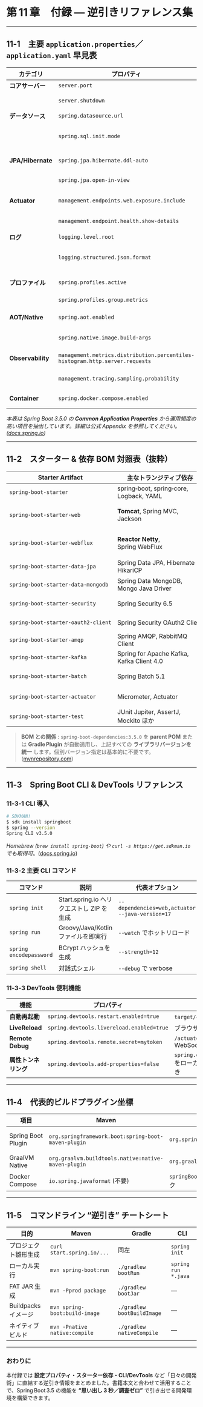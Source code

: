 # 第 11 章　付録 ― 逆引きリファレンス集

---

## 11‑1　主要 `application.properties`／`application.yaml` 早見表

| カテゴリ              | プロパティ                                                                        | 既定値                       | 解説                                        |
| ----------------- | ---------------------------------------------------------------------------- | ------------------------- | ----------------------------------------- |
| **コアサーバー**        | `server.port`                                                                | `8080`                    | HTTP リスンポート                               |
|                   | `server.shutdown`                                                            | `IMMEDIATE`               | `GRACEFUL` に変更で Graceful Shutdown         |
| **データソース**        | `spring.datasource.url`                                                      | なし                        | JDBC 接続 URL                               |
|                   | `spring.sql.init.mode`                                                       | `embedded`                | `always` で RDB 初期スクリプトを常時実行               |
| **JPA/Hibernate** | `spring.jpa.hibernate.ddl-auto`                                              | なし                        | `validate` / `update` 等                   |
|                   | `spring.jpa.open-in-view`                                                    | `true`                    | MVC + JPA でのセッション維持                       |
| **Actuator**      | `management.endpoints.web.exposure.include`                                  | `health`                  | 公開 ID をカンマ区切りで列挙                          |
|                   | `management.endpoint.health.show-details`                                    | `never`                   | `when-authorized` で認可後のみ詳細表示              |
| **ログ**            | `logging.level.root`                                                         | `INFO`                    | `DEBUG` などに上書き                            |
|                   | `logging.structured.json.format`                                             | `default`                 | `ecs` で ECS‑JSON 出力 ([docs.spring.io][1]) |
| **プロファイル**        | `spring.profiles.active`                                                     | なし                        | `local,metrics` など複数可                     |
|                   | `spring.profiles.group.metrics`                                              | `prometheus,file-logging` | ネスト定義                                     |
| **AOT/Native**    | `spring.aot.enabled`                                                         | `false`                   | JVM モードでも AOT を有効化                        |
|                   | `spring.native.image.build-args`                                             | なし                        | 追加の `--enable-preview` 等を列挙               |
| **Observability** | `management.metrics.distribution.percentiles-histogram.http.server.requests` | `false`                   | P95/P99 収集を有効化                            |
|                   | `management.tracing.sampling.probability`                                    | `1.0`                     | 0.0–1.0 でサンプリング率調整                        |
| **Container**     | `spring.docker.compose.enabled`                                              | `true`                    | Docker Compose Runner を ON/OFF            |

*本表は Spring Boot 3.5.0 の **Common Application Properties** から運用頻度の高い項目を抽出しています。詳細は公式 Appendix を参照してください。([docs.spring.io][1])*

---

## 11‑2　スターター & 依存 BOM 対照表（抜粋）

| Starter Artifact                    | 主なトランジティブ依存                               | 用途例              |
| ----------------------------------- | ----------------------------------------- | ---------------- |
| `spring‑boot‑starter`               | spring‑boot, spring‑core, Logback, YAML   | 最小構成             |
| `spring‑boot‑starter‑web`           | **Tomcat**, Spring MVC, Jackson           | ブロッキング HTTP API  |
| `spring‑boot‑starter‑webflux`       | **Reactor Netty**, Spring WebFlux         | リアクティブ HTTP      |
| `spring‑boot‑starter‑data‑jpa`      | Spring Data JPA, Hibernate 6, HikariCP    | ORM／RDB          |
| `spring‑boot‑starter‑data‑mongodb`  | Spring Data MongoDB, Mongo Java Driver    | NoSQL            |
| `spring‑boot‑starter‑security`      | Spring Security 6.5                       | 認証・認可            |
| `spring‑boot‑starter‑oauth2‑client` | Spring Security OAuth2 Client             | OIDC Login       |
| `spring‑boot‑starter‑amqp`          | Spring AMQP, RabbitMQ Client              | RabbitMQ Pub/Sub |
| `spring‑boot‑starter‑kafka`         | Spring for Apache Kafka, Kafka Client 4.0 | Kafka Streams    |
| `spring‑boot‑starter‑batch`         | Spring Batch 5.1                          | バッチ処理            |
| `spring‑boot‑starter‑actuator`      | Micrometer, Actuator                      | 運用／監視            |
| `spring‑boot‑starter‑test`          | JUnit Jupiter, AssertJ, Mockito ほか        | テスト              |

> **BOM との関係** : `spring‑boot‑dependencies:3.5.0` を **parent POM** または **Gradle Plugin** が自動適用し、上記すべての **ライブラリバージョンを統一** します。個別バージョン指定は基本的に不要です。([mvnrepository.com][2])

---

## 11‑3　Spring Boot CLI & DevTools リファレンス

### 11‑3‑1 CLI 導入

```bash
# SDKMAN!
$ sdk install springboot
$ spring --version
Spring CLI v3.5.0
```

*Homebrew (`brew install spring-boot`) や `curl -s https://get.sdkman.io` でも取得可*。([docs.spring.io][3])

### 11‑3‑2 主要 CLI コマンド

| コマンド                    | 説明                              | 代表オプション                                         |                       |
| ----------------------- | ------------------------------- | ----------------------------------------------- | --------------------- |
| `spring init`           | Start.spring.io へリクエストし ZIP を生成 | `--dependencies=web,actuator --java-version=17` |                       |
| `spring run`            | Groovy/Java/Kotlin ファイルを即実行     | `--watch` でホットリロード                              |                       |
| `spring encodepassword` | BCrypt ハッシュを生成                  | `--strength=12`                                 |                       |
| `spring shell`          | 対話式シェル                          | `--debug` で verbose                             | ([docs.spring.io][4]) |

### 11‑3‑3 DevTools 便利機能

| 機能               | プロパティ                                     | 備考                               |                       |
| ---------------- | ----------------------------------------- | -------------------------------- | --------------------- |
| **自動再起動**        | `spring.devtools.restart.enabled=true`    | `target/classes` 監視              |                       |
| **LiveReload**   | `spring.devtools.livereload.enabled=true` | ブラウザ拡張と連携                        |                       |
| **Remote Debug** | `spring.devtools.remote.secret=mytoken`   | `/actuator/tunnel` WebSocket     |                       |
| **属性トンネリング**     | `spring.devtools.add-properties=false`    | `spring.datasource.*` をローカルだけ上書き | ([docs.spring.io][5]) |

---

## 11‑4　代表的ビルドプラグイン坐標

| 項目                 | Maven                                               | Gradle                          | 用途                         |
| ------------------ | --------------------------------------------------- | ------------------------------- | -------------------------- |
| Spring Boot Plugin | `org.springframework.boot:spring-boot-maven-plugin` | `org.springframework.boot`      | JAR 再パッケージ / `build-image` |
| GraalVM Native     | `org.graalvm.buildtools.native:native-maven-plugin` | `org.graalvm.buildtools.native` | `nativeCompile`            |
| Docker Compose     | `io.spring.javaformat` (不要)                         | `springBootDockerCompose` タスク   | Testcontainers 代替          |

---

## 11‑5　コマンドライン “逆引き” チートシート

| 目的              | Maven                         | Gradle                     | CLI                 |
| --------------- | ----------------------------- | -------------------------- | ------------------- |
| プロジェクト雛形生成      | `curl start.spring.io/...`    | 同左                         | `spring init`       |
| ローカル実行          | `mvn spring-boot:run`         | `./gradlew bootRun`        | `spring run *.java` |
| FAT JAR 生成      | `mvn -Pprod package`          | `./gradlew bootJar`        | —                   |
| Buildpacks イメージ | `mvn spring-boot:build-image` | `./gradlew bootBuildImage` | —                   |
| ネイティブビルド        | `mvn -Pnative native:compile` | `./gradlew nativeCompile`  | —                   |

---

### おわりに

本付録では **設定プロパティ・スターター依存・CLI/DevTools** など「日々の開発術」に直結する逆引き情報をまとめました。書籍本文と合わせて活用することで、Spring Boot 3.5 の機能を **“思い出し 3 秒／調査ゼロ”** で引き出せる開発環境を構築できます。

[1]: https://docs.spring.io/spring-boot/appendix/application-properties/index.html?utm_source=chatgpt.com "Common Application Properties :: Spring Boot"
[2]: https://mvnrepository.com/artifact/org.springframework.boot/spring-boot-starter/3.5.0?utm_source=chatgpt.com "org.springframework.boot » spring-boot-starter » 3.5.0"
[3]: https://docs.spring.io/spring-boot/installing.html?utm_source=chatgpt.com "Installing Spring Boot"
[4]: https://docs.spring.io/spring-boot/cli/using-the-cli.html?utm_source=chatgpt.com "Using the CLI :: Spring Boot"
[5]: https://docs.spring.io/spring-boot/cli/index.html?utm_source=chatgpt.com "Spring Boot CLI :: Spring Boot"
